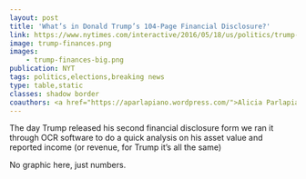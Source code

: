 ```yaml
---
layout: post
title: 'What’s in Donald Trump’s 104-Page Financial Disclosure?'
link: https://www.nytimes.com/interactive/2016/05/18/us/politics/trump-financial-disclosure.html
image: trump-finances.png
images:
    - trump-finances-big.png
publication: NYT
tags: politics,elections,breaking news
type: table,static
classes: shadow border
coauthors: <a href="https://aparlapiano.wordpress.com/">Alicia Parlapiano</a> & <a href="https://twitter.com/karenyourish">Karen Yourish</a>
---
```


The day Trump released his second financial disclosure form we ran it through OCR software to do a quick analysis on his asset value and reported income (or revenue, for Trump it’s all the same)

No graphic here, just numbers.
